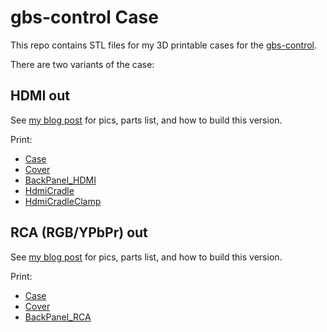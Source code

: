 
# gbs-control Case

This repo contains STL files for my 3D printable cases for the [gbs-control](https://github.com/ramapcsx2/gbs-control).

There are two variants of the case:

## HDMI out
See [my blog post](https://amaiorano.io/2023/03/14/gbs-control-case-hdmi.html) for pics, parts list, and how to build this version.

Print:
* [Case](./stl/Case.stl)
* [Cover](./stl/Cover.stl)
* [BackPanel_HDMI](./stl/BackPanel_HDMI.stl)
* [HdmiCradle](./stl/HdmiCradle.stl)
* [HdmiCradleClamp](./stl/HdmiCradleClamp.stl)

## RCA (RGB/YPbPr) out
See [my blog post](https://amaiorano.io/2023/03/15/gbs-control-case-ypbpr.html) for pics, parts list, and how to build this version.

Print:
* [Case](./stl/Case.stl)
* [Cover](./stl/Cover.stl)
* [BackPanel_RCA](./stl/BackPanel_RCA.stl)
